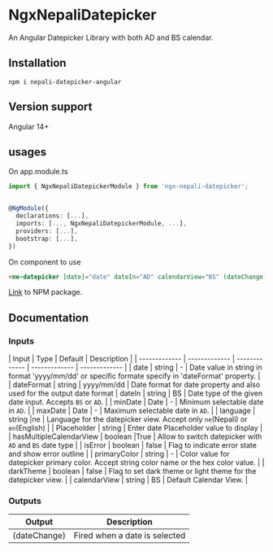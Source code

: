 # NgxNepaliDatepicker
An Angular Datepicker Library with both AD and BS calendar.

## Installation

```script
npm i nepali-datepicker-angular
```
## Version support

Angular 14+

## usages

On app.module.ts

```Typescript
import { NgxNepaliDatepickerModule } from 'ngx-nepali-datepicker';


@NgModule({
  declarations: [...],
  imports: [..., NgxNepaliDatepickerModule, ...],
  providers: [...],
  bootstrap: [...],
})
```

On component to use

```html
<ne-datepicker [date]="date" dateIn="AD" calendarView="BS" (dateChange)="onDateChange($event)"> </ne-datepicker>
```

[Link](https://www.npmjs.com/package/ngx-nepali-datepicker) to NPM package.

## Documentation

### Inputs
| Input  | Type | Default | Description |
| ------------- | ------------- | ------------- | ------------- | ------------- |
| date	| string	| -	| Date value in string in format 'yyyy/mm/dd' or specific formate specify in 'dateFormat' property. |
| dateFormat	| string	| yyyy/mm/dd	| Date format for date property and also used for the output date format
| dateIn	| string	| BS	| Date type of the given date input. Accepts `BS` or `AD`. |
| minDate	| Date	| -	| Minimum selectable date in `AD`. |
| maxDate	| Date	| -	| Maximum selectable date in `AD`. |
| language	| string	|ne	| Language for the datepicker view. Accept only `ne`(Nepali) or `en`(English) |
| Placeholder	| string	| Enter date	Placeholder value to display |
| hasMultipleCalendarView	| boolean	|True	| Allow to switch datepicker with `AD` and `BS` date type |
| isError	| boolean	| false	| Flag to indicate error state and show error outline |
| primaryColor	| string	| -	| Color value for datepicker primary color. Accept string color name or the hex color value. |
| darkTheme	| boolean	| false	| Flag to set dark theme or light theme for the datepicker view. |
| calendarView	| string	| BS	| Default Calendar View. |


### Outputs

| Output  | Description |
| ------------- | ------------- |
| (dateChange)  | Fired when a date is selected|

